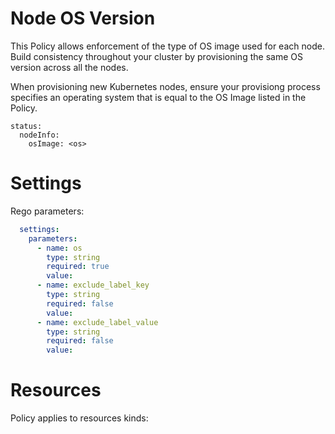 # Node OS Version

This Policy allows enforcement of the type of OS image used for each node. Build consistency throughout your cluster by provisioning the same OS version across all the nodes. 


When provisioning new Kubernetes nodes, ensure your provisiong process specifies an operating system that is equal to the OS Image listed in the Policy. 
```
status:
  nodeInfo:
    osImage: <os>
```


# Settings

Rego parameters:
```yaml
  settings:
    parameters:
      - name: os
        type: string
        required: true
        value:
      - name: exclude_label_key
        type: string
        required: false
        value:
      - name: exclude_label_value
        type: string
        required: false
        value:
```

# Resources
Policy applies to resources kinds:

